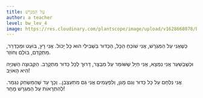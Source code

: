 ```yaml
---
title: עַל הַמִּגְרָשׁ
author: a teacher
level: bw_lev_4
image: https://res.cloudinary.com/plantscope/image/upload/v1628668078/bookworm_webapp/illustrations/pl_emctw.jpg
---
```

כְּשֶׁאֲנִי עַל הַמִּגְרָשׁ, אֲנִי שׁוֹכֵחַ הַכָּל,
הַכַּדּוּר בִּשְׁבִילִי הוּא כָּל יָכוֹל.
אֲנִי רָץ, בּוֹעֵט וּמְכַדְרֵר,
מִתְקַדֵּם, בּוֹלֵם וְחוֹזֵר.

וּכְשֶׁבַּשַׁעַר אֲנִי נִמְצָא,
אֲנִי חַיָּל שֶׁשּׁוֹמֵר עַל מִבְצָר,
דָּרוּךְ לְכָל כַּדּוּר מִתְקָרֵב.
הַקְּבוּצָה הַשְּׁנִיָּה הִיא הָאוֹיֵב!

אֲנִי נִלְחָם עַל כָּל כַּדּוּר וְגַם מָגֵן,
וְלִפְעָמִים אֲנִי גַּם מִתְעַצְבֵּן..
וְכָךְ עַד שֶׁהַמִּשְׂחַק נִגְמַר.
לְהִתְרָאוֹת עַל הַמִּגְרָשׁ מָחָר!